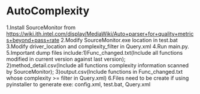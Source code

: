 # AutoComplexity
1.Install SourceMonitor from https://wiki.ith.intel.com/display/MediaWiki/Auto+parser+for+quality+metrics+beyond+pass+rate
2.Modify SourceMonitor.exe location in test.bat
3.Modify driver_location and complexity_filter in Query.xml
4.Run main.py.
5.Important dump files include:1)Func_changed.txt(Include all functions modified in current version against last version); 2)method_detail.csv(Include all functions complexity information scanned by SourceMonitor); 3)output.csv(Include functions in Func_changed.txt whose complexity >= filter in Query.xml)
6.Files need to be create if using pyinstaller to generate exe: config.xml, test.bat, Query.xml